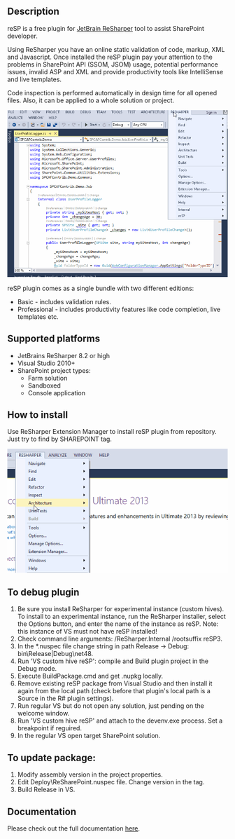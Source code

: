 ## Description
reSP is a free plugin for [JetBrain ReSharper](https://plugins.jetbrains.com/plugin/11684-resp) tool to assist SharePoint developer.

Using ReSharper you have an online static validation of code, markup, XML and Javascript. Once installed the reSP plugin pay your attention to the problems in SharePoint API (SSOM, JSOM) usage, potential performance issues, invalid ASP and XML and provide productivity tools like IntelliSense and live templates. 

Code inspection is performed automatically in design time for all opened files. Also, it can be applied to a whole solution or project. 

![inspect image](/assets/inspect.png 'you can inspect both the current file and the entire project or solution')


reSP plugin comes as a single bundle with two different editions:

* Basic - includes validation rules.
* Professional - includes productivity features like code completion, live templates etc.

## Supported platforms
* JetBrains ReSharper 8.2 or high 
* Visual Studio 2010+
* SharePoint project types:
   * Farm solution
   * Sandboxed
   * Console application

## How to install
Use ReSharper Extension Manager to install reSP plugin from repository. Just try to find by SHAREPOINT tag.

![getting started image](/assets/getting-started.gif 'how to install reSP')

## To debug plugin 
1. Be sure you install ReSharper for experimental instance (custom hives).
To install to an experimental instance, run the ReSharper installer, select the Options button, and enter the name of the instance as reSP. Note: this instance of VS must not have reSP installed!
2. Check command line arguments: /ReSharper.Internal /rootsuffix reSP3. 
3. In the *.nuspec file change string in path Release -> Debug: bin\Release|Debug\net48\.
4. Run 'VS custom hive reSP': compile and Build plugin project in the Debug mode.
5. Execute BuildPackage.cmd and get .nupkg locally.
6. Remove existing reSP package from Visual Studio and then install it again from the local path (check before that plugin's local path is a Source in the R# plugin settings).
7. Run regular VS but do not open any solution, just pending on the welcome window.
8. Run 'VS custom hive reSP' and attach to the devenv.exe process. Set a breakpoint if reguired.
9. In the regular VS open target SharePoint solution.

## To update package:
1. Modify assembly version in the project properties.
2. Edit Deploy\ReSharePoint.nuspec file. Change version in the <version> tag.
3. Build Release in VS. 

## Documentation
Please check out the full documentation [here](/Documentation/index.md).